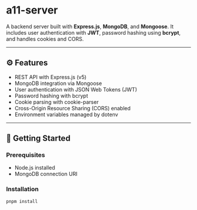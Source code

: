 # a11-server

A backend server built with **Express.js**, **MongoDB**, and **Mongoose**. It includes user authentication with **JWT**, password hashing using **bcrypt**, and handles cookies and CORS.

---

## ⚙️ Features

- REST API with Express.js (v5)
- MongoDB integration via Mongoose
- User authentication with JSON Web Tokens (JWT)
- Password hashing with bcrypt
- Cookie parsing with cookie-parser
- Cross-Origin Resource Sharing (CORS) enabled
- Environment variables managed by dotenv

---

## 🚀 Getting Started

### Prerequisites

- Node.js installed
- MongoDB connection URI

### Installation

```bash
pnpm install
